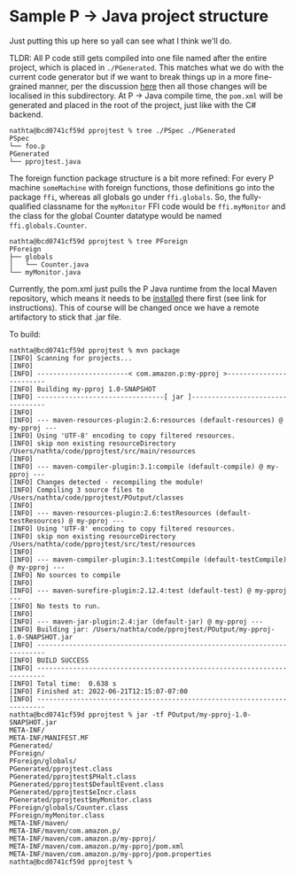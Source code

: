 # Sample P -> Java project structure

Just putting this up here so yall can see what I think we'll do.

TLDR: All P code still gets compiled into one file named after the entire
project, which is placed in `./PGenerated`.  This matches what we do with the
current code generator but if we want to break things up in a more fine-grained
manner, per the discussion [here](https://github.com/p-org/P/issues/454) then
all those changes will be localised in this subdirectory.  At P -> Java compile
time, the `pom.xml` will be generated and placed in the root of the project,
just like with the C# backend.

```
nathta@bcd0741cf59d pprojtest % tree ./PSpec ./PGenerated
PSpec
└── foo.p
PGenerated
└── pprojtest.java
```


The foreign function package structure is a bit more refined:  For every P
machine `someMachine` with foreign functions, those definitions go into the
package `ffi`, whereas all globals go under `ffi.globals`.  So, the
fully-qualified classname for the `myMonitor` FFI code would be `ffi.myMonitor`
and the class for the global Counter datatype would be named
`ffi.globals.Counter`.

```
nathta@bcd0741cf59d pprojtest % tree PForeign
PForeign
├── globals
│   └── Counter.java
└── myMonitor.java
```

Currently, the pom.xml just pulls the P Java runtime from the local Maven
repository, which means it needs to be
[installed](https://github.com/dijkstracula/prtsandbox#installation)
there first (see link for instructions).  This of course will be changed
once we have a remote artifactory to stick that .jar file.

To build:

```
nathta@bcd0741cf59d pprojtest % mvn package
[INFO] Scanning for projects...
[INFO]
[INFO] -----------------------< com.amazon.p:my-pproj >------------------------
[INFO] Building my-pproj 1.0-SNAPSHOT
[INFO] --------------------------------[ jar ]---------------------------------
[INFO]
[INFO] --- maven-resources-plugin:2.6:resources (default-resources) @ my-pproj ---
[INFO] Using 'UTF-8' encoding to copy filtered resources.
[INFO] skip non existing resourceDirectory /Users/nathta/code/pprojtest/src/main/resources
[INFO]
[INFO] --- maven-compiler-plugin:3.1:compile (default-compile) @ my-pproj ---
[INFO] Changes detected - recompiling the module!
[INFO] Compiling 3 source files to /Users/nathta/code/pprojtest/POutput/classes
[INFO]
[INFO] --- maven-resources-plugin:2.6:testResources (default-testResources) @ my-pproj ---
[INFO] Using 'UTF-8' encoding to copy filtered resources.
[INFO] skip non existing resourceDirectory /Users/nathta/code/pprojtest/src/test/resources
[INFO]
[INFO] --- maven-compiler-plugin:3.1:testCompile (default-testCompile) @ my-pproj ---
[INFO] No sources to compile
[INFO]
[INFO] --- maven-surefire-plugin:2.12.4:test (default-test) @ my-pproj ---
[INFO] No tests to run.
[INFO]
[INFO] --- maven-jar-plugin:2.4:jar (default-jar) @ my-pproj ---
[INFO] Building jar: /Users/nathta/code/pprojtest/POutput/my-pproj-1.0-SNAPSHOT.jar
[INFO] ------------------------------------------------------------------------
[INFO] BUILD SUCCESS
[INFO] ------------------------------------------------------------------------
[INFO] Total time:  0.638 s
[INFO] Finished at: 2022-06-21T12:15:07-07:00
[INFO] ------------------------------------------------------------------------
nathta@bcd0741cf59d pprojtest % jar -tf POutput/my-pproj-1.0-SNAPSHOT.jar
META-INF/
META-INF/MANIFEST.MF
PGenerated/
PForeign/
PForeign/globals/
PGenerated/pprojtest.class
PGenerated/pprojtest$PHalt.class
PGenerated/pprojtest$DefaultEvent.class
PGenerated/pprojtest$eIncr.class
PGenerated/pprojtest$myMonitor.class
PForeign/globals/Counter.class
PForeign/myMonitor.class
META-INF/maven/
META-INF/maven/com.amazon.p/
META-INF/maven/com.amazon.p/my-pproj/
META-INF/maven/com.amazon.p/my-pproj/pom.xml
META-INF/maven/com.amazon.p/my-pproj/pom.properties
nathta@bcd0741cf59d pprojtest %
```
